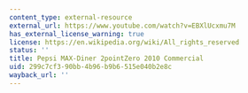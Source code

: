 ```yaml
---
content_type: external-resource
external_url: https://www.youtube.com/watch?v=EBXlUcxmu7M
has_external_license_warning: true
license: https://en.wikipedia.org/wiki/All_rights_reserved
status: ''
title: Pepsi MAX-Diner 2pointZero 2010 Commercial
uid: 299c7cf3-90bb-4b96-b9b6-515e040b2e8c
wayback_url: ''
---
```

